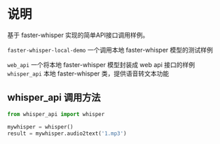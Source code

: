 # 说明   
基于 faster-whisper 实现的简单API接口调用样例。
    
`faster-whisper-local-demo` 一个调用本地 faster-whisper 模型的测试样例   
    
`web_api` 一个将本地 faster-whisper 模型封装成 web api 接口的样例   
`whisper_api` 本地 faster-whisper 类，提供语音转文本功能   

## whisper_api 调用方法
```python
from whisper_api import whisper

mywhisper = whisper()
result = mywhisper.audio2text('1.mp3')
```
